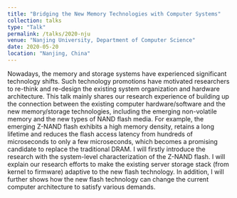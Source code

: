 ```yaml
---
title: "Bridging the New Memory Technologies with Computer Systems"
collection: talks
type: "Talk"
permalink: /talks/2020-nju
venue: "Nanjing University, Department of Computer Science"
date: 2020-05-20
location: "Nanjing, China"
---
```


Nowadays, the memory and storage systems have experienced significant technology shifts. Such technology promotions have motivated researchers to re-think and re-design the existing system organization and hardware architecture. This talk mainly shares our research experience of building up the connection between the existing computer hardware/software and the new memory/storage technologies, including the emerging non-volatile memory and the new types of NAND flash media. For example, the emerging Z-NAND flash exhibits a high memory density, retains a long lifetime and reduces the flash access latency from hundreds of microseconds to only a few microseconds, which becomes a promising candidate to replace the traditional DRAM. I will firstly introduce the research with the system-level characterization of the Z-NAND flash. I will explain our research efforts to make the existing server storage stack (from kernel to firmware) adaptive to the new flash technology. In addition, I will further shows how the new flash technology can change the current computer architecture to satisfy various demands.
